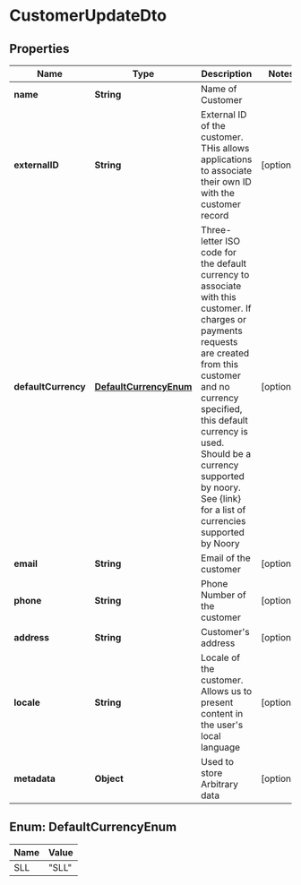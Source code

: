 
# CustomerUpdateDto

## Properties
Name | Type | Description | Notes
------------ | ------------- | ------------- | -------------
**name** | **String** | Name of Customer | 
**externalID** | **String** | External ID of the customer. THis allows applications to associate their own ID with the customer record |  [optional]
**defaultCurrency** | [**DefaultCurrencyEnum**](#DefaultCurrencyEnum) | Three-letter ISO code for the default currency to associate with this customer. If charges or payments requests are created from this customer and no currency specified, this default currency is used. Should be a currency supported by noory. See {link} for a list of currencies supported by Noory |  [optional]
**email** | **String** | Email of the customer |  [optional]
**phone** | **String** | Phone Number of the customer |  [optional]
**address** | **String** | Customer&#39;s address |  [optional]
**locale** | **String** | Locale of the customer. Allows us to present content in the user&#39;s local language |  [optional]
**metadata** | **Object** | Used to store Arbitrary data |  [optional]


<a name="DefaultCurrencyEnum"></a>
## Enum: DefaultCurrencyEnum
Name | Value
---- | -----
SLL | &quot;SLL&quot;



